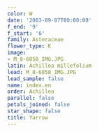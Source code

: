 ```yaml
---
color: W
date: '2003-09-07T00:00:00'
f_end: '9'
f_start: '6'
family: Asteraceae
flower_type: K
image:
- M_8-6858_IMG.JPG
latin: Achillea millefolium
lead: M_8-6858_IMG.JPG
lead_sample: false
name: index.en
order: Achillea
parallel: false
petals_joined: false
star_shape: false
title: Yarrow
---
```

